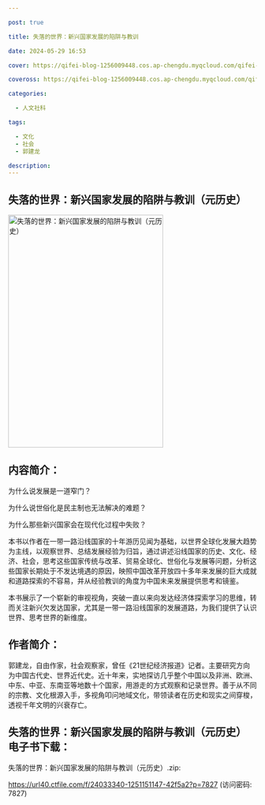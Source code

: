 ```yaml
---

post: true

title: 失落的世界：新兴国家发展的陷阱与教训

date: 2024-05-29 16:53

cover: https://qifei-blog-1256009448.cos.ap-chengdu.myqcloud.com/qifei-blog/65532836c458853aefab6c76.jpg

coveross: https://qifei-blog-1256009448.cos.ap-chengdu.myqcloud.com/qifei-blog/65532836c458853aefab6c76.jpg

categories:

  - 人文社科

tags:

  - 文化
  - 社会
  - 郭建龙

description:
---
```


## 失落的世界：新兴国家发展的陷阱与教训（元历史）
<img alt="失落的世界：新兴国家发展的陷阱与教训（元历史） " class="aligncenter loaded" data-was-processed="true" decoding="async" fetchpriority="high" height="471" src="https://qifei-blog-1256009448.cos.ap-chengdu.myqcloud.com/qifei-blog/65532836c458853aefab6c76.jpg" style="cursor: zoom-in;" width="314"/>

## 内容简介：

为什么说发展是一道窄门？

为什么说世俗化是民主制也无法解决的难题？

为什么那些新兴国家会在现代化过程中失败？

本书以作者在一带一路沿线国家的十年游历见闻为基础，以世界全球化发展大趋势为主线，以观察世界、总结发展经验为归旨，通过讲述沿线国家的历史、文化、经济、社会，思考这些国家传统与改革、贸易全球化、世俗化与发展等问题，分析这些国家长期处于不发达境遇的原因，映照中国改革开放四十多年来发展的巨大成就和道路探索的不容易，并从经验教训的角度为中国未来发展提供思考和镜鉴。

本书展示了一个崭新的审视视角，突破一直以来向发达经济体探索学习的思维，转而关注新兴欠发达国家，尤其是一带一路沿线国家的发展道路，为我们提供了认识世界、思考世界的新维度。

## 作者简介：

郭建龙，自由作家，社会观察家，曾任《21世纪经济报道》记者。主要研究方向为中国古代史、世界近代史。近十年来，实地探访几乎整个中国以及非洲、欧洲、中东、中亚、东南亚等地数十个国家，用游走的方式观察和记录世界。善于从不同的宗教、文化根源入手，多视角叩问地域文化，带领读者在历史和现实之间穿梭，透视千年文明的兴衰存亡。

## 失落的世界：新兴国家发展的陷阱与教训（元历史） 电子书下载：

失落的世界：新兴国家发展的陷阱与教训（元历史）.zip: 

https://url40.ctfile.com/f/24033340-1251151147-42f5a2?p=7827 (访问密码: 7827)
